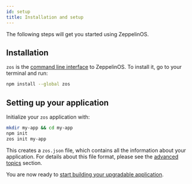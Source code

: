 ```yaml
---
id: setup
title: Installation and setup
---
```


The following steps will get you started using ZeppelinOS.

## Installation

`zos` is the [command line interface](https://github.com/zeppelinos/zos-cli) to ZeppelinOS. To install it, go to your terminal and run:

```sh
npm install --global zos
```

## Setting up your application

Initialize your `zos` application with:

```sh
mkdir my-app && cd my-app
npm init
zos init my-app
```

This creates a `zos.json` file, which contains all the information about your application. For details about this file format, please see the [advanced topics](advanced.md#format-of-zosjson-and-zos-network-json-files) section. 

You are now ready to [start building your upgradable application](building.md).

